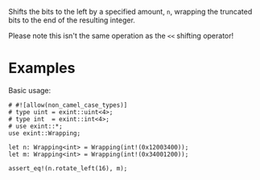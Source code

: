 Shifts the bits to the left by a specified amount, `n`,
wrapping the truncated bits to the end of the resulting integer.

Please note this isn't the same operation as the `<<` shifting operator!

# Examples

Basic usage:

```
# #![allow(non_camel_case_types)]
# type uint = exint::uint<4>;
# type int  = exint::int<4>;
# use exint::*;
use exint::Wrapping;

let n: Wrapping<int> = Wrapping(int!(0x12003400));
let m: Wrapping<int> = Wrapping(int!(0x34001200));

assert_eq!(n.rotate_left(16), m);
```
